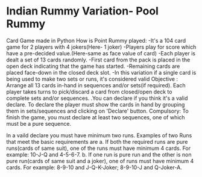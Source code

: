 # Indian Rummy Variation- Pool Rummy
Card Game made in Python
How is Point Rummy played:
-It's a 104 card game for 2 players with 4 jokers(Here- 1 joker)
-Players play for score which have a pre-decided value.(Here-same as face value of card)
-Each player is dealt a set of 13 cards randomly.
-First card from the pack is placed in the open deck indicating that the game has started.
-Remaining cards are placed face-down in the closed deck slot.
-In this variation if a single card is being used to make two sets or runs, it's considered valid
Objective : 
Arrange all 13 cards in-hand in sequences and/or sets(if required).
Each player takes turns to pick/discard a card from closed/open deck to complete sets and/or sequences.
.You can declare if you think it's a valid declare.
To declare the player must show the cards in hand by grouping them in sets/sequences and clicking on 'Declare' button.
Compulsory: To finish the game, you must declare at least two sequences, one of which must be a pure sequence.

 In a vaild declare you must have minimum two runs. Examples of two Runs that meet the basic requirements are
a. If both the required runs are pure runs(cards of same suit), one of the runs must have minimum 4 cards. For example: 10-J-Q  and 4-5-6-7.
b. If one run is pure run and the other is non pure run(cards of same suit and a joker), one of runs must have minimum 4 cards. For example: 8-9-10 and J-Q-K-Joker; 8-9-10-J and Q-Joker-A.
